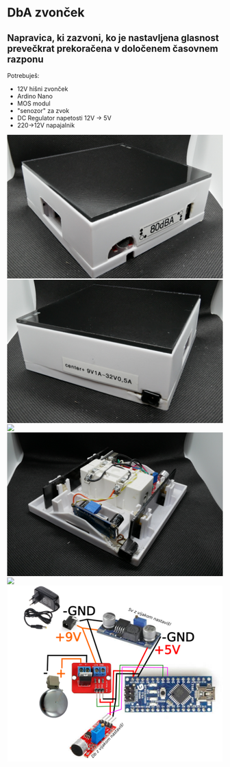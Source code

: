# DbA zvonček
## Napravica, ki zazvoni, ko je nastavljena glasnost prevečkrat prekoračena v določenem časovnem razponu

 Potrebuješ: 

* 12V hišni zvonček
* Ardino Nano
* MOS modul
* "senozor" za zvok
* DC Regulator napetosti 12V -> 5V
* 220->12V napajalnik

![](foto_spredaj.jpg) 
![](foto_zadaj.jpg) 
![](foto_spredaj_znotraj.jpg) 
![](foto_zadaj_znotraj.jpg) 
![](foto_zgoraj.jpg) 
![](shema.png) 